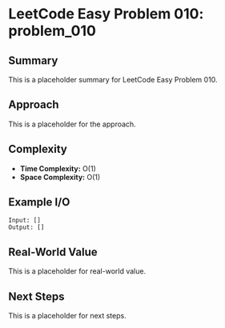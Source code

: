 # LeetCode Easy Problem 010: problem_010

## Summary

This is a placeholder summary for LeetCode Easy Problem 010.

## Approach

This is a placeholder for the approach.

## Complexity

- **Time Complexity:** O(1)
- **Space Complexity:** O(1)

## Example I/O

```
Input: []
Output: []
```

## Real-World Value

This is a placeholder for real-world value.

## Next Steps

This is a placeholder for next steps.
